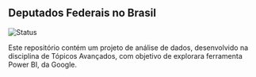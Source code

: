 ## Deputados Federais no Brasil

![Status](https://img.shields.io/badge/Finished-8A2BE2)

Este repositório contém um projeto de análise de dados, desenvolvido na disciplina de Tópicos Avançados, com objetivo de explorara ferramenta Power BI, da Google.
 